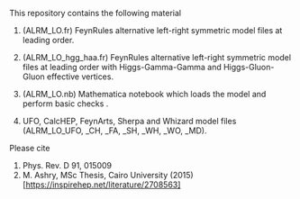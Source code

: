 This repository contains the following material

1. (ALRM_LO.fr) FeynRules alternative left-right symmetric model files at leading order.

2. (ALRM_LO_hgg_haa.fr) FeynRules alternative left-right symmetric model files at leading order with Higgs-Gamma-Gamma and Higgs-Gluon-Gluon effective vertices.

3. (ALRM_LO.nb) Mathematica notebook which loads the model and perform basic checks .

4. UFO, CalcHEP, FeynArts, Sherpa and Whizard model files (ALRM_LO_UFO, _CH, _FA, _SH, _WH, _WO, _MD).


Please cite
1. Phys. Rev. D 91, 015009
2. M. Ashry, MSc Thesis, Cairo University (2015) [https://inspirehep.net/literature/2708563]
